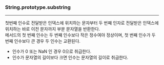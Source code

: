 ### String.prototype.substring

---
첫번째 인수로 전달받은 인덱스에 위치하는 문자부터 두 번째 인자로 전달받은 인덱스에 위치하는 바로 이전 문자까지 부분 문자열을 반환한다.  
메서드의 첫 번째 인수는 두 번째 인수보다 작은 정수여야 정상이며, 첫 번째 인수가 두 번째 인수보다 큰 경우 두 인수는 교환된다.

- 인수가 0 또는 NaN 인 경우 0으로 취급한다.
- 인수가 문자열의 길이보다 크면 인수는 문자열의 길이로 취급한다.